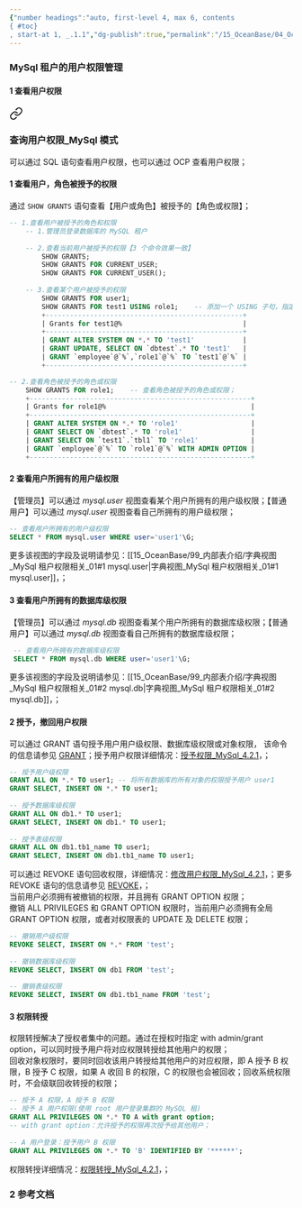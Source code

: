 ```yaml
---
{"number headings":"auto, first-level 4, max 6, contents
{ #toc}
, start-at 1, _.1.1","dg-publish":true,"permalink":"/15_OceanBase/04_OceanBase 安全，高可用，容灾/OceanBase 安全权限/OceanBase 管理用户和权限/MySql 租户的用户权限管理/","dgPassFrontmatter":true}
---
```




### MySql 租户的用户权限管理

#### 1 查看用户权限  

<div class="transclusion internal-embed is-loaded"><a class="markdown-embed-link" href="/15-ocean-base/04-ocean-base/ocean-base/ocean-base/my-sql/#my-sql" aria-label="Open link"><svg xmlns="http://www.w3.org/2000/svg" width="24" height="24" viewBox="0 0 24 24" fill="none" stroke="currentColor" stroke-width="2" stroke-linecap="round" stroke-linejoin="round" class="svg-icon lucide-link"><path d="M10 13a5 5 0 0 0 7.54.54l3-3a5 5 0 0 0-7.07-7.07l-1.72 1.71"></path><path d="M14 11a5 5 0 0 0-7.54-.54l-3 3a5 5 0 0 0 7.07 7.07l1.71-1.71"></path></svg></a><div class="markdown-embed">



### 查询用户权限_MySql 模式
可以通过 SQL 语句查看用户权限，也可以通过 OCP 查看用户权限；

#### 1 查看用户，角色被授予的权限
通过 `SHOW GRANTS` 语句查看【用户或角色】被授予的【角色或权限】；

```sql
-- 1.查看用户被授予的角色和权限
	-- 1.管理员登录数据库的 MySQL 租户
	
	-- 2.查看当前用户被授予的权限【3 个命令效果一致】
		SHOW GRANTS;
		SHOW GRANTS FOR CURRENT_USER;
		SHOW GRANTS FOR CURRENT_USER();
	
	-- 3.查看某个用户被授予的权限
		SHOW GRANTS FOR user1;
		SHOW GRANTS FOR test1 USING role1;    -- 添加一个 USING 子句，指定展示该角色所包含的权限；
		+-------------------------------------------------+
		| Grants for test1@%                              |
		+-------------------------------------------------+
		| GRANT ALTER SYSTEM ON *.* TO 'test1'            |
		| GRANT UPDATE, SELECT ON `dbtest`.* TO 'test1'   |
		| GRANT `employee`@`%`,`role1`@`%` TO `test1`@`%` |
		+-------------------------------------------------+

-- 2.查看角色被授予的角色或权限
	SHOW GRANTS FOR role1;    -- 查看角色被授予的角色或权限；
	+-------------------------------------------------------+
	| Grants for role1@%                                    |
	+-------------------------------------------------------+
	| GRANT ALTER SYSTEM ON *.* TO 'role1'                  |
	| GRANT SELECT ON `dbtest`.* TO 'role1'                 |
	| GRANT SELECT ON `test1`.`tbl1` TO 'role1'             |
	| GRANT `employee`@`%` TO `role1`@`%` WITH ADMIN OPTION |
	+-------------------------------------------------------+
```


#### 2 查看用户所拥有的用户级权限
【管理员】可以通过 *mysql.user* 视图查看某个用户所拥有的用户级权限；【普通用户】可以通过 *mysql.user* 视图查看自己所拥有的用户级权限；

```sql
-- 查看用户所拥有的用户级权限
SELECT * FROM mysql.user WHERE user='user1'\G;
```
更多该视图的字段及说明请参见：[[15_OceanBase/99_内部表介绍/字典视图_MySql 租户权限相关_01#1 mysql.user\|字典视图_MySql 租户权限相关_01#1 mysql.user]]，；


#### 3 查看用户所拥有的数据库级权限
【管理员】可以通过 *mysql.db* 视图查看某个用户所拥有的数据库级权限；【普通用户】可以通过 *mysql.db* 视图查看自己所拥有的数据库级权限；

```sql
 -- 查看用户所拥有的数据库级权限
 SELECT * FROM mysql.db WHERE user='user1'\G;
```
更多该视图的字段及说明请参见：[[15_OceanBase/99_内部表介绍/字典视图_MySql 租户权限相关_01#2 mysql.db\|字典视图_MySql 租户权限相关_01#2 mysql.db]]，；






</div></div>



#### 2 授予，撤回用户权限  
可以通过 GRANT 语句授予用户用户级权限、数据库级权限或对象权限， 该命令的信息请参见 [GRANT](https://www.oceanbase.com/docs/common-oceanbase-database-cn-1000000000221383)；授予用户权限详细情况：[授予权限_MySql_4.2.1](https://www.oceanbase.com/docs/common-oceanbase-database-cn-1000000000220874)，；  

```sql  
-- 授予用户级权限  
GRANT ALL ON *.* TO user1; -- 将所有数据库的所有对象的权限授予用户 user1  
GRANT SELECT, INSERT ON *.* TO user1;  
  
-- 授予数据库级权限  
GRANT ALL ON db1.* TO user1;  
GRANT SELECT, INSERT ON db1.* TO user1;  
  
-- 授予表级权限  
GRANT ALL ON db1.tb1_name TO user1;  
GRANT SELECT, INSERT ON db1.tb1_name TO user1;  
```  

可以通过 REVOKE 语句回收权限，详细情况：[修改用户权限_MySql_4.2.1](https://www.oceanbase.com/docs/common-oceanbase-database-cn-1000000000220872)，；更多 REVOKE 语句的信息请参见 [REVOKE](https://www.oceanbase.com/docs/common-oceanbase-database-cn-1000000000221382)，；  
当前用户必须拥有被撤销的权限，并且拥有 GRANT OPTION 权限；  
撤销 ALL PRIVILEGES 和 GRANT OPTION 权限时，当前用户必须拥有全局 GRANT OPTION 权限，或者对权限表的 UPDATE 及 DELETE 权限；  

```sql  
-- 撤销用户级权限  
REVOKE SELECT, INSERT ON *.* FROM 'test';  
  
-- 撤销数据库级权限  
REVOKE SELECT, INSERT ON db1 FROM 'test';  
  
-- 撤销表级权限  
REVOKE SELECT, INSERT ON db1.tb1_name FROM 'test';  
```  


#### 3 权限转授  
权限转授解决了授权者集中的问题。通过在授权时指定 with admin/grant option，可以同时授予用户将对应权限转授给其他用户的权限；  
回收对象权限时，要同时回收该用户转授给其他用户的对应权限，即 A 授予 B 权限，B 授予 C 权限，如果 A 收回 B 的权限，C 的权限也会被回收；回收系统权限时，不会级联回收转授的权限；  
```sql  
-- 授予 A 权限，A 授予 B 权限  
-- 授予 A 用户权限(使用 root 用户登录集群的 MySQL 租)  
GRANT ALL PRIVILEGES ON *.* TO A with grant option;  
-- with grant option：允许授予的权限再次授予给其他用户；  
  
-- A 用户登录：授予用户 B 权限  
GRANT ALL PRIVILEGES ON *.* TO 'B' IDENTIFIED BY '******';  
```  
权限转授详细情况：[权限转授_MySql_4.2.1](https://www.oceanbase.com/docs/common-oceanbase-database-cn-1000000000220875)，；  


### 2 参考文档



